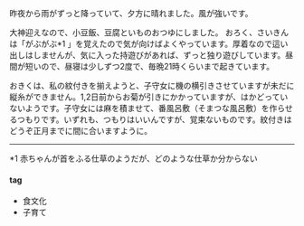 昨夜から雨がずっと降っていて、夕方に晴れました。風が強いです。

大神迎えなので、小豆飯、豆腐といものおつゆにしました。
おろく、さいきんは「がぶがぶ*1 」を覚えたので気が向けばよくやっています。厚着なので這い出しはしませんが、気に入った持遊びがあれば、ずっと独り遊びしています。昼間が短いので、昼寝は少しずつ2度で、毎晩21時くらいまで起きています。

おきくは、私の紋付きを揃えようと、子守女に機の横引きさせていますが未だに縦糸ができません。1,2日前からお菊が引きにかかっていますが、はかどっていないようです。子守女には麻を積ませて、番風呂敷（そまつな風呂敷）を作らせるつもりです。いずれも、つもりはいいんですが、覚束ないものです。紋付きはどうぞ正月までに間に合いますように。

***
*1 赤ちゃんが首をふる仕草のようだが、どのような仕草か分からない

#### tag
- 食文化
- 子育て
